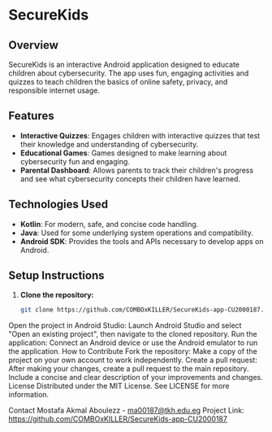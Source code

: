 # SecureKids

## Overview
SecureKids is an interactive Android application designed to educate children about cybersecurity. The app uses fun, engaging activities and quizzes to teach children the basics of online safety, privacy, and responsible internet usage.

## Features
- **Interactive Quizzes**: Engages children with interactive quizzes that test their knowledge and understanding of cybersecurity.
- **Educational Games**: Games designed to make learning about cybersecurity fun and engaging.
- **Parental Dashboard**: Allows parents to track their children's progress and see what cybersecurity concepts their children have learned.

## Technologies Used
- **Kotlin**: For modern, safe, and concise code handling.
- **Java**: Used for some underlying system operations and compatibility.
- **Android SDK**: Provides the tools and APIs necessary to develop apps on Android.

## Setup Instructions
1. **Clone the repository:**
   ```bash
   git clone https://github.com/COMBOxKILLER/SecureKids-app-CU2000187.git


Open the project in Android Studio:
Launch Android Studio and select "Open an existing project", then navigate to the cloned repository.
Run the application:
Connect an Android device or use the Android emulator to run the application.
How to Contribute
Fork the repository: Make a copy of the project on your own account to work independently.
Create a pull request: After making your changes, create a pull request to the main repository. Include a concise and clear description of your improvements and changes.
License
Distributed under the MIT License. See LICENSE for more information.

Contact
Mostafa Akmal Aboulezz - ma00187@tkh.edu.eg
Project Link: https://github.com/COMBOxKILLER/SecureKids-app-CU2000187
